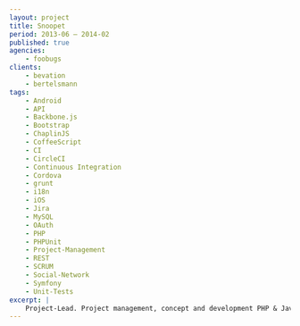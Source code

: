 ```yaml
---
layout: project
title: Snoopet
period: 2013-06 – 2014-02
published: true
agencies:
    - foobugs
clients:
    - bevation
    - bertelsmann
tags:
    - Android
    - API
    - Backbone.js
    - Bootstrap
    - ChaplinJS
    - CoffeeScript
    - CI
    - CircleCI
    - Continuous Integration
    - Cordova
    - grunt
    - i18n
    - iOS
    - Jira
    - MySQL
    - OAuth
    - PHP
    - PHPUnit
    - Project-Management
    - REST
    - SCRUM
    - Social-Network
    - Symfony
    - Unit-Tests
excerpt: |
    Project-Lead. Project management, concept and development PHP & Javascript of a social network for dog owners targeting the german-speaking market. Besides the public REST-API there was a complete Website (Symfony2) and a iOS & Android Hybrid-Application (Backbone.js, Cordova) where the users where able to get to know each other and to record some dog routes and share those with other users. Later on there was an integration of a payment provider and a premium model to be integrated.
---
```

<!--
https://www.deutsche-startups.de/2014/03/14/snoopet-schliesst-fuer-immer-seine-pforten/
http://issnruede.de/relaunch-von-snoopet-hundebesitzer-liebet-und-mehret-euch/
http://www.applenative.com/apps/detailseite/snoopet-hundefreunde-in-deiner-naehe
http://www.kissnapping.de/snoopet/
-->
